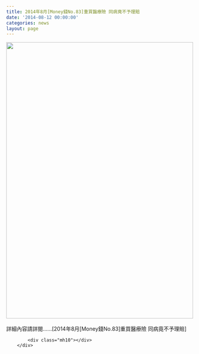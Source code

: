 ```yaml
---
title: 2014年8月[Money錢No.83]重買醫療險 同病竟不予理賠
date: '2014-08-12 00:00:00'
categories: news
layout: page
---
```


<div class="text">
			<div>
	<img alt="" src="http://www.leishan.com.tw/UserFiles/images/%E7%A3%8A%E5%B1%B1%E6%96%B0%E8%81%9E/%E7%A3%8A%E5%B1%B1%E9%9B%9C%E8%AA%8C/2014%E5%B9%B48%E6%9C%88%5BMoney%E9%8C%A2No.83%5D%E9%87%8D%E8%B2%B7%E9%86%AB%E7%99%82%E9%9A%AA%20%E5%90%8C%E7%97%85%E7%AB%9F%E4%B8%8D%E4%BA%88%E7%90%86%E8%B3%A0P.100.jpg" style="width: 500px; height: 738px;"></div>
<div>
	&nbsp;</div>
<div>
	詳細內容請詳閱......[2014年8月[Money錢No.83]重買醫療險 同病竟不予理賠]</div>

			<div class="mh10"></div>
		</div>